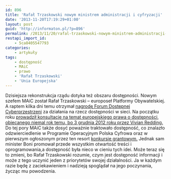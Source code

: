 ```yaml
---
id: 896
title: 'Rafał Trzaskowski nowym ministrem administracji i cyfryzacji'
date: '2013-11-20T17:19:29+01:00'
layout: post
guid: 'http://informaton.pl/?p=896'
permalink: /2013/11/20/rafal-trzaskowski-nowym-ministrem-administracji-i-cyfryzacji/
restapi_import_id:
    - 5ca8405547793
categories:
    - artykuły
tags:
    - dostępność
    - MAiC
    - prawo
    - 'Rafał Trzaskowski'
    - 'Unia Europejska'
---
```


Dzisiejsza rekonstrukcja rządu dotyka też obszaru dostępności. Nowym szefem MAiC został Rafał Trzaskowski – europoseł Platformy Obywatelskiej. A raptem kilka dni temu otrzymał [nagrodę Forum Dostępnej Cyberprzestrzeni](http://www.fdc.org.pl/nagrody-otwarta-cyberprzestrzen-2013-wreczone/) za działania na rzecz dostępności w sieci. Na początku roku [prowadził konsultacje na temat europejskiego prawa o dostępności](http://informaton.pl/?p=643), [obiecanego niemal rok temu, bo 3 grudnia 2012 roku przez Vivian Redding.](http://informaton.pl/?p=413) Do tej pory MAiC także dosyć poważnie traktowało dostępność, co znalazło odzwierciedlenie w Programie Operacyjnym Polska Cyfrowa oraz w pierwszym ogłoszonym przez ten resort [konkursie grantowym.](http://informaton.pl/?p=766) Jednak sam minister Boni promował przede wszystkim otwartość treści i oprogramowania,a dostępność była nieco w cieniu tych idei. Może teraz się to zmieni, bo Rafał Trzaskowski rozumie, czym jest dostępność informacji i może z tego uczynić jeden z priorytetów swojej działalności. Ja w każdym razie będę z zaciekawieniem i nadzieją spoglądał na jego poczynania, życząc mu powodzenia.
